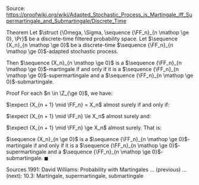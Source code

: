 # 

Source: https://proofwiki.org/wiki/Adapted_Stochastic_Process_is_Martingale_iff_Supermartingale_and_Submartingale/Discrete_Time

Theorem
Let $\struct {\Omega, \Sigma, \sequence {\FF_n}_{n \mathop \ge 0}, \Pr}$ be a discrete-time filtered probability space.
Let $\sequence {X_n}_{n \mathop \ge 0}$ be a discrete-time $\sequence {\FF_n}_{n \mathop \ge 0}$-adapted stochastic process.

Then $\sequence {X_n}_{n \mathop \ge 0}$ is a $\sequence {\FF_n}_{n \mathop \ge 0}$-martingale if and only if it is a $\sequence {\FF_n}_{n \mathop \ge 0}$-supermartingale and a $\sequence {\FF_n}_{n \mathop \ge 0}$-submartingale. 


Proof
For each $n \in \Z_{\ge 0}$, we have: 

$\expect {X_{n + 1} \mid \FF_n} = X_n$ almost surely
if and only if:

$\expect {X_{n + 1} \mid \FF_n} \le X_n$ almost surely
and:

$\expect {X_{n + 1} \mid \FF_n} \ge X_n$ almost surely.
That is: 

$\sequence {X_n}_{n \ge 0}$ is a $\sequence {\FF_n}_{n \mathop \ge 0}$-martingale if and only if it is a $\sequence {\FF_n}_{n \mathop \ge 0}$-supermartingale and a $\sequence {\FF_n}_{n \mathop \ge 0}$-submartingale.
$\blacksquare$


Sources
1991: David Williams: Probability with Martingales ... (previous) ... (next): $10.3$: Martingale, supermartingale, submartingale




